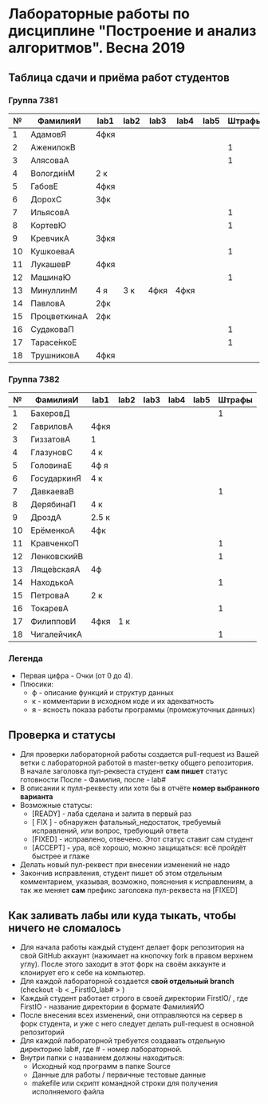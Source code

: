 # Лабораторные работы по дисциплине "Построение и анализ алгоритмов". Весна 2019

## Таблица сдачи и приёма работ студентов

### Группа 7381

| №| ФамилияИ    | lab1 | lab2 | lab3 | lab4 | lab5 |Штрафы|
| -| ------------| ---- | ---- | ---- | ---- | ---- | ---- |
| 1| АдамовЯ     |4фкя  |      |      |      |      |      |
| 2| АженилокВ   |      |      |      |      |      |  1   |
| 3| АлясоваА    |      |      |      |      |      |  1   |
| 4| Вологди́нМ   |2 к   |      |      |      |      |      |
| 5| ГабовЕ      |4фкя  |      |      |      |      |      |
| 6| ДорохС      |3фк   |      |      |      |      |      |
| 7| ИльясовА    |      |      |      |      |      |  1   |
| 8| КортевЮ     |      |      |      |      |      |  1   |
| 9| КревчикА    |3фкя  |      |      |      |      |      |
|10| КушкоеваА   |      |      |      |      |      |  1   |
|11| ЛукашевР    |4фкя  |      |      |      |      |      |
|12| МашинаЮ     |      |      |      |      |      |  1   |
|13| МинуллинМ   |4  я  |3 к   |4фкя  |4фкя  |      |      |
|14| ПавловА     |2фк   |      |      |      |      |      |
|15| ПроцветкинаА|2фк   |      |      |      |      |      |
|16| СудаковаП   |      |      |      |      |      |  1   |
|17| Тарасе́нкоЕ  |      |      |      |      |      |  1   |
|18| ТрушниковА  |4фкя  |      |      |      |      |      |


### Группа 7382

| №| ФамилияИ    | lab1 | lab2 | lab3 | lab4 | lab5 |Штрафы|
| -| ------------| ---- | ---- | ---- | ---- | ---- | ---- |
| 1| БахеровД    |      |      |      |      |      |  1   |
| 2| ГавриловА   |4фкя  |      |      |      |      |      |
| 3| ГиззатовА   |1     |      |      |      |      |      |
| 4| ГлазуновС   |4 к   |      |      |      |      |      |
| 5| ГоловинаЕ   |4ф я  |      |      |      |      |      |
| 6| ГосударкинЯ |4 к   |      |      |      |      |      |
| 7| ДавкаеваВ   |      |      |      |      |      |  1   |
| 8| ДерябинаП   |4 к   |      |      |      |      |      |
| 9| ДроздА      |2.5 к |      |      |      |      |      |
|10| ЕрёменкоА   |4фк   |      |      |      |      |      |
|11| КравченкоП  |      |      |      |      |      |  1   |
|12| ЛенковскийВ |      |      |      |      |      |  1   |
|13| Ляще́вскаяА  |4ф    |      |      |      |      |      |
|14| НаходькоА   |      |      |      |      |      |  1   |
|15| ПетроваА    |2 к   |      |      |      |      |      |
|16| ТокаревА    |      |      |      |      |      |  1   |
|17| ФилипповИ   |4фкя  |1 к   |      |      |      |      |
|18| ЧигалейчикА |      |      |      |      |      |  1   |

### Легенда
- Первая цифра - Очки (от 0 до 4).
- Плюсики:
    * ф - описание функций и структур данных
    * к - комментарии в исходном коде и их адекватность
    * я - ясность показа работы программы (промежуточных данных)

## Проверка и статусы

- Для проверки лабораторной работы создается pull-request из Вашей ветки с лабораторной работой в master-ветку общего репозитория. В начале заголовка пул-реквеста студент **сам пишет** статус готовности После - Фамилия, после - lab#
- В описании к пулл-реквесту или хотя бы в отчёте **номер выбранного варианта**
- Возможные статусы:
    * [READY]  - лаба сделана и залита в первый раз
    * [ FIX ]  - обнаружен фатальный_недостаток, требуемый исправлений, или вопрос, требующий ответа
    * [FIXED]  - исправлено, отвечено. Этот статус ставит сам студент
    * [ACCEPT] - ура, всё хорошо, можно защищаться: всё пройдёт быстрее и глаже
- Делать новый пул-реквест при внесении изменений не надо
- Закончив исправления, студент пишет об этом отдельным комментарием, указывая, возможно, пояснения к исправлениям, а так же меняет **сам** префикс заголовка пул-реквеста на [FIXED]

## Как заливать лабы или куда тыкать, чтобы ничего не сломалось

- Для начала работы каждый студент делает форк репозитория на свой GitHub аккаунт (нажимает на кнопочку fork в правом верхнем углу). После этого заходит в этот форк на своём аккаунте и клонирует его к себе на компьютер.
- Для каждой лабораторной создается **свой отдельный branch** (checkout -b < _FirstIO\_lab# > )
- Каждый студент работает строго в своей директории FirstIO/ , где FirstIO - название директории в формате ФамилияИО
- После внесения всех изменений, они отправляются на сервер в форк студента, и уже с него следует делать pull-request в основной репозиторий
- Для каждой лабораторной требуется создавать отдельную директорию lab#, где # - номер лабораторной.
- Внутри папки с названием должны находиться:
    * Исходный код программ в папке Source
    * Данные для работы / первичные тестовые данные
    * makefile или скрипт командной строки для получения исполняемого файла
